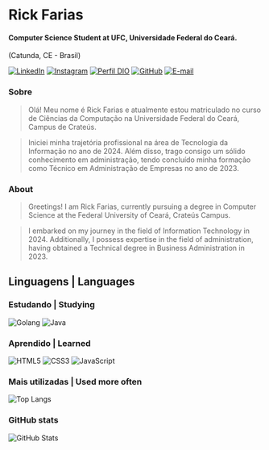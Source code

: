 
# Rick Farias
#### Computer Science Student at UFC, Universidade Federal do Ceará.

(Catunda, CE - Brasil)

[![LinkedIn](https://img.shields.io/badge/LinkedIn-0077B5?style=for-the-badge&logo=linkedin&logoColor=white)](https://www.linkedin.com/in/rick-farias-8b8832306/)
[![Instagram](https://img.shields.io/badge/-Instagram-0077B5?style=for-the-badge&logo=instagram&logoColor=white)](https://www.instagram.com/fariasrick/)
[![Perfil DIO](https://img.shields.io/badge/-Meu%20Perfil%20na%20DIO-0077B5?style=for-the-badge&logo=gitbook&logoColor=white)](https://web.dio.me/users/antrick2006?tab=skills&page=1)
[![GitHub](https://img.shields.io/badge/GitHub-0077B5?style=for-the-badge&logo=github&logoColor=white)](https://github.com/Rickfarias)
[![E-mail](https://img.shields.io/badge/-Email-0077B5?style=for-the-badge&logo=microsoft-outlook&logoColor=fff)](mailto:antrick2006@gmail.com)
### Sobre

> Olá! Meu nome é Rick Farias e atualmente estou matriculado no curso de Ciências da Computação na Universidade Federal do Ceará, Campus de Crateús.

> Iniciei minha trajetória profissional na área de Tecnologia da Informação no ano de 2024. Além disso, trago consigo um sólido conhecimento em administração, tendo concluído minha formação como Técnico em Administração de Empresas no ano de 2023.

### About

> Greetings! I am Rick Farias, currently pursuing a degree in Computer Science at the Federal University of Ceará, Crateús Campus.

> I embarked on my journey in the field of Information Technology in 2024. Additionally, I possess expertise in the field of administration, having obtained a Technical degree in Business Administration in 2023.

## Linguagens | Languages
### Estudando | Studying
![Golang](https://img.shields.io/badge/Go-00ADD8?style=for-the-badge&logo=go&logoColor=white)
![Java](https://img.shields.io/badge/java-%23ED8B00.svg?style=for-the-badge&logo=openjdk&logoColor=white)
### Aprendido | Learned
![HTML5](https://img.shields.io/badge/HTML5-E34F26?style=for-the-badge&logo=html5&logoColor=white)
![CSS3](https://img.shields.io/badge/CSS3-1572B6?style=for-the-badge&logo=css3&logoColor=white)
![JavaScript](https://img.shields.io/badge/JavaScript-F7DF1E?style=for-the-badge&logo=javascript&logoColor=black)
### Mais utilizadas | Used more often
![Top Langs](https://github-readme-stats-git-masterrstaa-rickstaa.vercel.app/api/top-langs/?username=Rickfarias&layout=compact&bg_color=000&border_color=30A3DC&title_color=E94D5F&text_color=FFF)
### GitHub stats
![GitHub Stats](https://github-readme-stats.vercel.app/api?username=RIckfarias&theme=transparent&bg_color=000&border_color=30A3DC&show_icons=true&icon_color=30A3DC&title_color=E94D5F&text_color=FFF)

